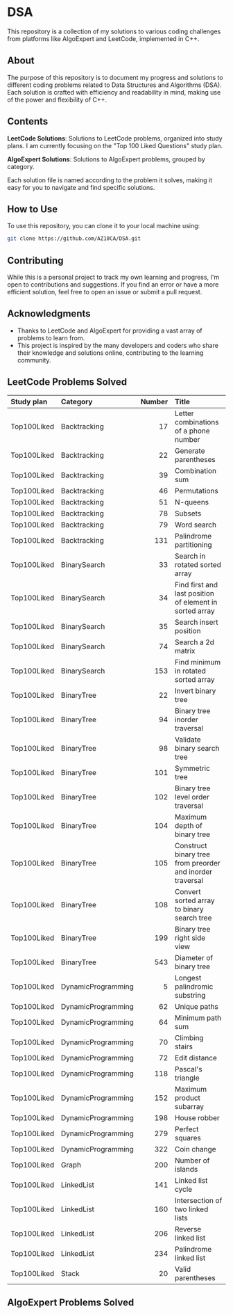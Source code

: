 # DSA

This repository is a collection of my solutions to various coding challenges from platforms like AlgoExpert and LeetCode, implemented in C++.

## About

The purpose of this repository is to document my progress and solutions to different coding problems related to Data Structures and Algorithms (DSA). Each solution is crafted with efficiency and readability in mind, making use of the power and flexibility of C++.

## Contents

**LeetCode Solutions**: Solutions to LeetCode problems, organized into study plans. I am currently focusing on the "Top 100 Liked Questions" study plan.

**AlgoExpert Solutions**: Solutions to AlgoExpert problems, grouped by category.

Each solution file is named according to the problem it solves, making it easy for you to navigate and find specific solutions.

## How to Use

To use this repository, you can clone it to your local machine using:

```bash
git clone https://github.com/AZ10CA/DSA.git
```

## Contributing
While this is a personal project to track my own learning and progress, I'm open to contributions and suggestions. If you find an error or have a more efficient solution, feel free to open an issue or submit a pull request.

## Acknowledgments
- Thanks to LeetCode and AlgoExpert for providing a vast array of problems to learn from.
- This project is inspired by the many developers and coders who share their knowledge and solutions online, contributing to the learning community.

## LeetCode Problems Solved

[//]: # (LeetCode start)

| Study plan   | Category           |   Number | Title                                                     |
|:-------------|:-------------------|---------:|:----------------------------------------------------------|
| Top100Liked  | Backtracking       |       17 | Letter combinations of a phone number                     |
| Top100Liked  | Backtracking       |       22 | Generate parentheses                                      |
| Top100Liked  | Backtracking       |       39 | Combination sum                                           |
| Top100Liked  | Backtracking       |       46 | Permutations                                              |
| Top100Liked  | Backtracking       |       51 | N-queens                                                  |
| Top100Liked  | Backtracking       |       78 | Subsets                                                   |
| Top100Liked  | Backtracking       |       79 | Word search                                               |
| Top100Liked  | Backtracking       |      131 | Palindrome partitioning                                   |
| Top100Liked  | BinarySearch       |       33 | Search in rotated sorted array                            |
| Top100Liked  | BinarySearch       |       34 | Find first and last position of element in sorted array   |
| Top100Liked  | BinarySearch       |       35 | Search insert position                                    |
| Top100Liked  | BinarySearch       |       74 | Search a 2d matrix                                        |
| Top100Liked  | BinarySearch       |      153 | Find minimum in rotated sorted array                      |
| Top100Liked  | BinaryTree         |       22 | Invert binary tree                                        |
| Top100Liked  | BinaryTree         |       94 | Binary tree inorder traversal                             |
| Top100Liked  | BinaryTree         |       98 | Validate binary search tree                               |
| Top100Liked  | BinaryTree         |      101 | Symmetric tree                                            |
| Top100Liked  | BinaryTree         |      102 | Binary tree level order traversal                         |
| Top100Liked  | BinaryTree         |      104 | Maximum depth of binary tree                              |
| Top100Liked  | BinaryTree         |      105 | Construct binary tree from preorder and inorder traversal |
| Top100Liked  | BinaryTree         |      108 | Convert sorted array to binary search tree                |
| Top100Liked  | BinaryTree         |      199 | Binary tree right side view                               |
| Top100Liked  | BinaryTree         |      543 | Diameter of binary tree                                   |
| Top100Liked  | DynamicProgramming |        5 | Longest palindromic substring                             |
| Top100Liked  | DynamicProgramming |       62 | Unique paths                                              |
| Top100Liked  | DynamicProgramming |       64 | Minimum path sum                                          |
| Top100Liked  | DynamicProgramming |       70 | Climbing stairs                                           |
| Top100Liked  | DynamicProgramming |       72 | Edit distance                                             |
| Top100Liked  | DynamicProgramming |      118 | Pascal's triangle                                         |
| Top100Liked  | DynamicProgramming |      152 | Maximum product subarray                                  |
| Top100Liked  | DynamicProgramming |      198 | House robber                                              |
| Top100Liked  | DynamicProgramming |      279 | Perfect squares                                           |
| Top100Liked  | DynamicProgramming |      322 | Coin change                                               |
| Top100Liked  | Graph              |      200 | Number of islands                                         |
| Top100Liked  | LinkedList         |      141 | Linked list cycle                                         |
| Top100Liked  | LinkedList         |      160 | Intersection of two linked lists                          |
| Top100Liked  | LinkedList         |      206 | Reverse linked list                                       |
| Top100Liked  | LinkedList         |      234 | Palindrome linked list                                    |
| Top100Liked  | Stack              |       20 | Valid parentheses                                         |

[//]: # (LeetCode end)

## AlgoExpert Problems Solved

